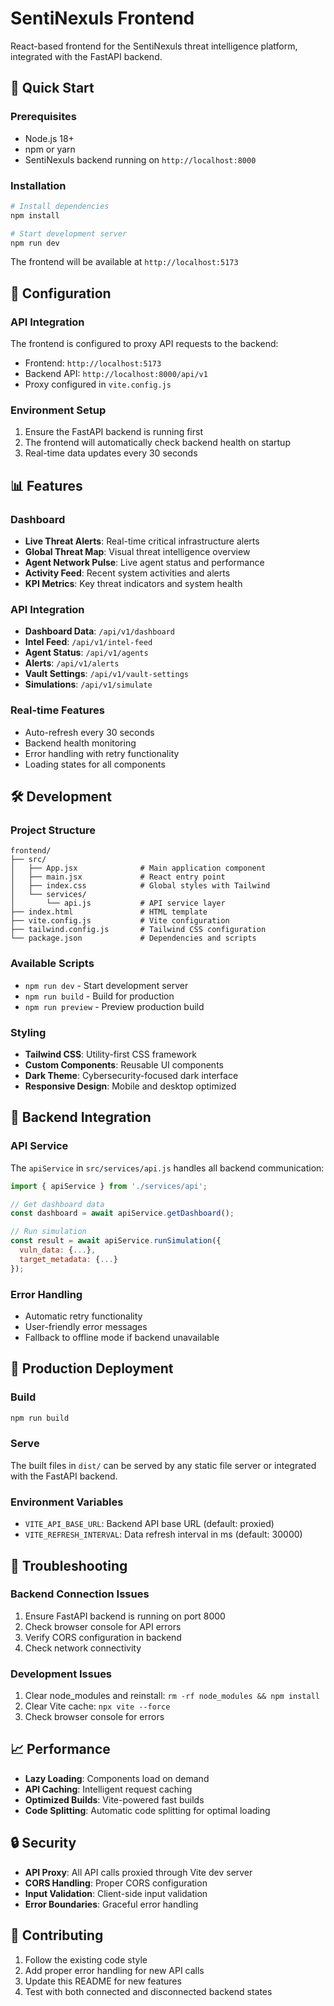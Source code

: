 # SentiNexuls Frontend

React-based frontend for the SentiNexuls threat intelligence platform, integrated with the FastAPI backend.

## 🚀 Quick Start

### Prerequisites
- Node.js 18+ 
- npm or yarn
- SentiNexuls backend running on `http://localhost:8000`

### Installation

```bash
# Install dependencies
npm install

# Start development server
npm run dev
```

The frontend will be available at `http://localhost:5173`

## 🔧 Configuration

### API Integration
The frontend is configured to proxy API requests to the backend:
- Frontend: `http://localhost:5173`
- Backend API: `http://localhost:8000/api/v1`
- Proxy configured in `vite.config.js`

### Environment Setup
1. Ensure the FastAPI backend is running first
2. The frontend will automatically check backend health on startup
3. Real-time data updates every 30 seconds

## 📊 Features

### Dashboard
- **Live Threat Alerts**: Real-time critical infrastructure alerts
- **Global Threat Map**: Visual threat intelligence overview
- **Agent Network Pulse**: Live agent status and performance
- **Activity Feed**: Recent system activities and alerts
- **KPI Metrics**: Key threat indicators and system health

### API Integration
- **Dashboard Data**: `/api/v1/dashboard`
- **Intel Feed**: `/api/v1/intel-feed`
- **Agent Status**: `/api/v1/agents`
- **Alerts**: `/api/v1/alerts`
- **Vault Settings**: `/api/v1/vault-settings`
- **Simulations**: `/api/v1/simulate`

### Real-time Features
- Auto-refresh every 30 seconds
- Backend health monitoring
- Error handling with retry functionality
- Loading states for all components

## 🛠 Development

### Project Structure
```
frontend/
├── src/
│   ├── App.jsx              # Main application component
│   ├── main.jsx             # React entry point
│   ├── index.css            # Global styles with Tailwind
│   └── services/
│       └── api.js           # API service layer
├── index.html               # HTML template
├── vite.config.js           # Vite configuration
├── tailwind.config.js       # Tailwind CSS configuration
└── package.json             # Dependencies and scripts
```

### Available Scripts
- `npm run dev` - Start development server
- `npm run build` - Build for production
- `npm run preview` - Preview production build

### Styling
- **Tailwind CSS**: Utility-first CSS framework
- **Custom Components**: Reusable UI components
- **Dark Theme**: Cybersecurity-focused dark interface
- **Responsive Design**: Mobile and desktop optimized

## 🔗 Backend Integration

### API Service
The `apiService` in `src/services/api.js` handles all backend communication:

```javascript
import { apiService } from './services/api';

// Get dashboard data
const dashboard = await apiService.getDashboard();

// Run simulation
const result = await apiService.runSimulation({
  vuln_data: {...},
  target_metadata: {...}
});
```

### Error Handling
- Automatic retry functionality
- User-friendly error messages
- Fallback to offline mode if backend unavailable

## 🚀 Production Deployment

### Build
```bash
npm run build
```

### Serve
The built files in `dist/` can be served by any static file server or integrated with the FastAPI backend.

### Environment Variables
- `VITE_API_BASE_URL`: Backend API base URL (default: proxied)
- `VITE_REFRESH_INTERVAL`: Data refresh interval in ms (default: 30000)

## 🔧 Troubleshooting

### Backend Connection Issues
1. Ensure FastAPI backend is running on port 8000
2. Check browser console for API errors
3. Verify CORS configuration in backend
4. Check network connectivity

### Development Issues
1. Clear node_modules and reinstall: `rm -rf node_modules && npm install`
2. Clear Vite cache: `npx vite --force`
3. Check browser console for errors

## 📈 Performance

- **Lazy Loading**: Components load on demand
- **API Caching**: Intelligent request caching
- **Optimized Builds**: Vite-powered fast builds
- **Code Splitting**: Automatic code splitting for optimal loading

## 🔒 Security

- **API Proxy**: All API calls proxied through Vite dev server
- **CORS Handling**: Proper CORS configuration
- **Input Validation**: Client-side input validation
- **Error Boundaries**: Graceful error handling

## 🤝 Contributing

1. Follow the existing code style
2. Add proper error handling for new API calls
3. Update this README for new features
4. Test with both connected and disconnected backend states 
